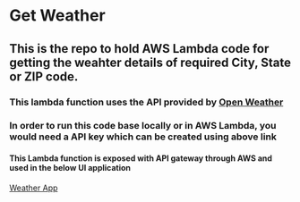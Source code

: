# Get Weather

## This is the repo to hold AWS Lambda code for getting the weahter details of required City, State or ZIP code.

### This lambda function uses the API provided by [Open Weather](https://openweathermap.org/api)

### In order to run this code base locally or in AWS Lambda, you would need a API key which can be created using above link

#### This Lambda function is exposed with API gateway through AWS and used in the below UI application

[Weather App](https://www.projects.yashvoza.com/#/weather-app)

